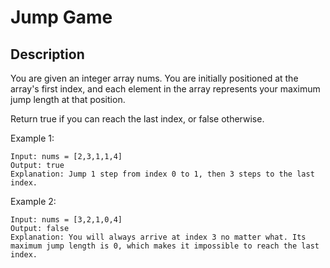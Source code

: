 # Jump Game

## Description

You are given an integer array nums. You are initially positioned at the array's first index, and each element in the array represents your maximum jump length at that position.

Return true if you can reach the last index, or false otherwise.
 
Example 1:


```
Input: nums = [2,3,1,1,4]
Output: true
Explanation: Jump 1 step from index 0 to 1, then 3 steps to the last index.
```

Example 2:

```
Input: nums = [3,2,1,0,4]
Output: false
Explanation: You will always arrive at index 3 no matter what. Its maximum jump length is 0, which makes it impossible to reach the last index.
```

<!-- # ![Alt](https://assets.leetcode.com/uploads/2021/03/27/perectrec1-plane.jpg) -->